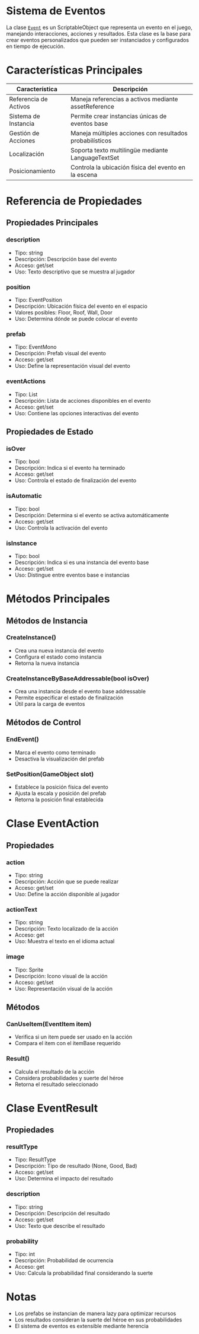 # Sistema de Eventos

La clase [`Event`](../../../Assets/src/app/Event/Event.cs) es un ScriptableObject que representa un evento en el juego, manejando interacciones, acciones y resultados. Esta clase es la base para crear eventos personalizados que pueden ser instanciados y configurados en tiempo de ejecución.

# Características Principales

| Característica | Descripción |
| --- | --- |
| Referencia de Activos | Maneja referencias a activos mediante assetReference |
| Sistema de Instancia | Permite crear instancias únicas de eventos base |
| Gestión de Acciones | Maneja múltiples acciones con resultados probabilísticos |
| Localización | Soporta texto multilingüe mediante LanguageTextSet |
| Posicionamiento | Controla la ubicación física del evento en la escena |

# Referencia de Propiedades

## Propiedades Principales

### description

- Tipo: string
- Descripción: Descripción base del evento
- Acceso: get/set
- Uso: Texto descriptivo que se muestra al jugador

### position

- Tipo: EventPosition
- Descripción: Ubicación física del evento en el espacio
- Valores posibles: Floor, Roof, Wall, Door
- Uso: Determina dónde se puede colocar el evento

### prefab

- Tipo: EventMono
- Descripción: Prefab visual del evento
- Acceso: get/set
- Uso: Define la representación visual del evento

### eventActions

- Tipo: List<EventAction>
- Descripción: Lista de acciones disponibles en el evento
- Acceso: get/set
- Uso: Contiene las opciones interactivas del evento

## Propiedades de Estado

### isOver

- Tipo: bool
- Descripción: Indica si el evento ha terminado
- Acceso: get/set
- Uso: Controla el estado de finalización del evento

### isAutomatic

- Tipo: bool
- Descripción: Determina si el evento se activa automáticamente
- Acceso: get/set
- Uso: Controla la activación del evento

### isInstance

- Tipo: bool
- Descripción: Indica si es una instancia del evento base
- Acceso: get/set
- Uso: Distingue entre eventos base e instancias

# Métodos Principales

## Métodos de Instancia

### CreateInstance()

- Crea una nueva instancia del evento
- Configura el estado como instancia
- Retorna la nueva instancia

### CreateInstanceByBaseAddressable(bool isOver)

- Crea una instancia desde el evento base addressable
- Permite especificar el estado de finalización
- Útil para la carga de eventos

## Métodos de Control

### EndEvent()

- Marca el evento como terminado
- Desactiva la visualización del prefab

### SetPosition(GameObject slot)

- Establece la posición física del evento
- Ajusta la escala y posición del prefab
- Retorna la posición final establecida

# Clase EventAction

## Propiedades

### action

- Tipo: string
- Descripción: Acción que se puede realizar
- Acceso: get/set
- Uso: Define la acción disponible al jugador

### actionText

- Tipo: string
- Descripción: Texto localizado de la acción
- Acceso: get
- Uso: Muestra el texto en el idioma actual

### image

- Tipo: Sprite
- Descripción: Icono visual de la acción
- Acceso: get/set
- Uso: Representación visual de la acción

## Métodos

### CanUseItem(EventItem item)

- Verifica si un item puede ser usado en la acción
- Compara el item con el itemBase requerido

### Result()

- Calcula el resultado de la acción
- Considera probabilidades y suerte del héroe
- Retorna el resultado seleccionado

# Clase EventResult

## Propiedades

### resultType

- Tipo: ResultType
- Descripción: Tipo de resultado (None, Good, Bad)
- Acceso: get/set
- Uso: Determina el impacto del resultado

### description

- Tipo: string
- Descripción: Descripción del resultado
- Acceso: get/set
- Uso: Texto que describe el resultado

### probability

- Tipo: int
- Descripción: Probabilidad de ocurrencia
- Acceso: get
- Uso: Calcula la probabilidad final considerando la suerte

# Notas

<!-- * La clase utiliza el sistema de Addressables para la gestión de activos -->
<!-- * Implementa un sistema de localización para texto multilingüe -->
- Los prefabs se instancian de manera lazy para optimizar recursos
- Los resultados consideran la suerte del héroe en sus probabilidades
- El sistema de eventos es extensible mediante herencia
